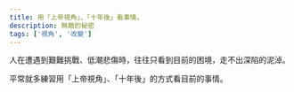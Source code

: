```yaml
---
title: 用「上帝視角」、「十年後」看事情。
description: 無敵的秘密
tags: ['視角', '改變']
---
```

人在遭遇到艱難挑戰、低潮悲傷時，往往只看到目前的困境，走不出深陷的泥淖。

平常就多練習用「上帝視角」、「十年後」的方式看目前的事情。

